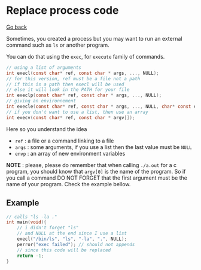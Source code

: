 # Replace process code

[Go back](..)

Sometimes, you created a process but you may want
to run an external command such as ``ls``
or another program.

You can do that using the ``exec``, for `execute`
family of commands.

```c
// using a list of arguments
int execl(const char* ref, const char * args, ..., NULL);
// for this version, ref must be a file not a path
// if this is a path then execl will be used
// else it will look in the PATH for your file
int execlp(const char* ref, const char * args, ..., NULL);
// giving an environnement
int execle(const char* ref, const char * args, ..., NULL, char* const envp[]);
// if you don't want to use a list, then use an array
int execv(const char* ref, const char * argv[]);
```

Here so you understand the idea

* ``ref`` : a file or a command linking to a file
* ``args`` : some arguments, if you use a list then the last value must be `NULL`
* ``envp`` : an array of new environment variables

**NOTE** : please, please do remember that when calling
``./a.out`` for a c program, you should know
that ``argv[0]`` is the name of the program. So if you
call a command DO NOT FORGET that the first argument
must be the name of your program. Check the example bellow.

## Example

```c
// calls "ls -la ."
int main(void){
    // i didn't forget "ls"
    // and NULL at the end since I use a list
    execl("/bin/ls", "ls", "-la", ".", NULL);
    perror("exec failed"); // should not appends
    // since this code will be replaced
    return -1;
}
```